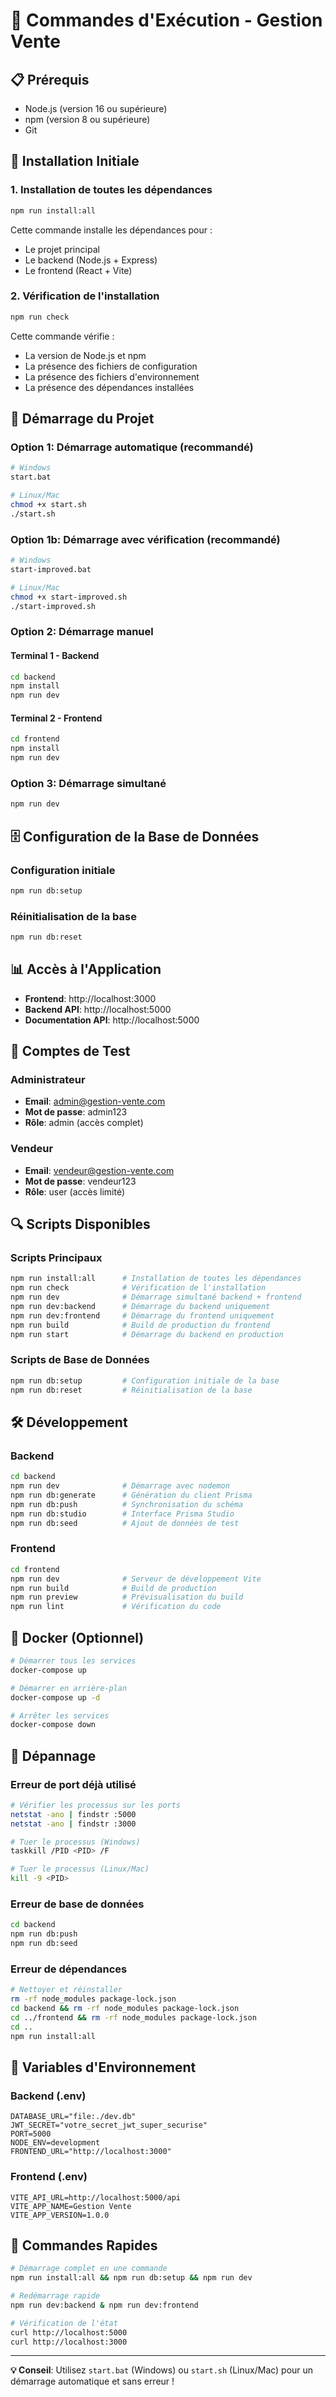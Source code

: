 # 🚀 Commandes d'Exécution - Gestion Vente

## 📋 Prérequis

- Node.js (version 16 ou supérieure)
- npm (version 8 ou supérieure)
- Git

## 🔧 Installation Initiale

### 1. Installation de toutes les dépendances

```bash
npm run install:all
```

Cette commande installe les dépendances pour :

- Le projet principal
- Le backend (Node.js + Express)
- Le frontend (React + Vite)

### 2. Vérification de l'installation

```bash
npm run check
```

Cette commande vérifie :

- La version de Node.js et npm
- La présence des fichiers de configuration
- La présence des fichiers d'environnement
- La présence des dépendances installées

## 🚀 Démarrage du Projet

### Option 1: Démarrage automatique (recommandé)

```bash
# Windows
start.bat

# Linux/Mac
chmod +x start.sh
./start.sh
```

### Option 1b: Démarrage avec vérification (recommandé)

```bash
# Windows
start-improved.bat

# Linux/Mac
chmod +x start-improved.sh
./start-improved.sh
```

### Option 2: Démarrage manuel

#### Terminal 1 - Backend

```bash
cd backend
npm install
npm run dev
```

#### Terminal 2 - Frontend

```bash
cd frontend
npm install
npm run dev
```

### Option 3: Démarrage simultané

```bash
npm run dev
```

## 🗄️ Configuration de la Base de Données

### Configuration initiale

```bash
npm run db:setup
```

### Réinitialisation de la base

```bash
npm run db:reset
```

## 📊 Accès à l'Application

- **Frontend**: http://localhost:3000
- **Backend API**: http://localhost:5000
- **Documentation API**: http://localhost:5000

## 👥 Comptes de Test

### Administrateur

- **Email**: admin@gestion-vente.com
- **Mot de passe**: admin123
- **Rôle**: admin (accès complet)

### Vendeur

- **Email**: vendeur@gestion-vente.com
- **Mot de passe**: vendeur123
- **Rôle**: user (accès limité)

## 🔍 Scripts Disponibles

### Scripts Principaux

```bash
npm run install:all      # Installation de toutes les dépendances
npm run check            # Vérification de l'installation
npm run dev              # Démarrage simultané backend + frontend
npm run dev:backend      # Démarrage du backend uniquement
npm run dev:frontend     # Démarrage du frontend uniquement
npm run build            # Build de production du frontend
npm run start            # Démarrage du backend en production
```

### Scripts de Base de Données

```bash
npm run db:setup         # Configuration initiale de la base
npm run db:reset         # Réinitialisation de la base
```

## 🛠️ Développement

### Backend

```bash
cd backend
npm run dev              # Démarrage avec nodemon
npm run db:generate      # Génération du client Prisma
npm run db:push          # Synchronisation du schéma
npm run db:studio        # Interface Prisma Studio
npm run db:seed          # Ajout de données de test
```

### Frontend

```bash
cd frontend
npm run dev              # Serveur de développement Vite
npm run build            # Build de production
npm run preview          # Prévisualisation du build
npm run lint             # Vérification du code
```

## 🐳 Docker (Optionnel)

```bash
# Démarrer tous les services
docker-compose up

# Démarrer en arrière-plan
docker-compose up -d

# Arrêter les services
docker-compose down
```

## 🚨 Dépannage

### Erreur de port déjà utilisé

```bash
# Vérifier les processus sur les ports
netstat -ano | findstr :5000
netstat -ano | findstr :3000

# Tuer le processus (Windows)
taskkill /PID <PID> /F

# Tuer le processus (Linux/Mac)
kill -9 <PID>
```

### Erreur de base de données

```bash
cd backend
npm run db:push
npm run db:seed
```

### Erreur de dépendances

```bash
# Nettoyer et réinstaller
rm -rf node_modules package-lock.json
cd backend && rm -rf node_modules package-lock.json
cd ../frontend && rm -rf node_modules package-lock.json
cd ..
npm run install:all
```

## 📝 Variables d'Environnement

### Backend (.env)

```env
DATABASE_URL="file:./dev.db"
JWT_SECRET="votre_secret_jwt_super_securise"
PORT=5000
NODE_ENV=development
FRONTEND_URL="http://localhost:3000"
```

### Frontend (.env)

```env
VITE_API_URL=http://localhost:5000/api
VITE_APP_NAME=Gestion Vente
VITE_APP_VERSION=1.0.0
```

## 🎯 Commandes Rapides

```bash
# Démarrage complet en une commande
npm run install:all && npm run db:setup && npm run dev

# Redémarrage rapide
npm run dev:backend & npm run dev:frontend

# Vérification de l'état
curl http://localhost:5000
curl http://localhost:3000
```

---

**💡 Conseil**: Utilisez `start.bat` (Windows) ou `start.sh` (Linux/Mac) pour un démarrage automatique et sans erreur !
